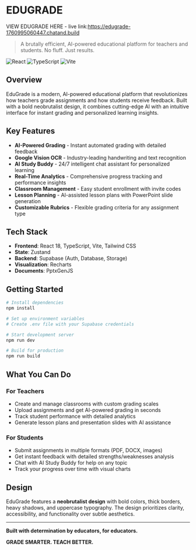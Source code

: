 # EDUGRADE
VIEW EDUGRADE HERE - live link:https://edugrade-1760995060447.chatand.build

> A brutally efficient, AI-powered educational platform for teachers and students. No fluff. Just results.

![React](https://img.shields.io/badge/React-18.3.1-61DAFB?logo=react)
![TypeScript](https://img.shields.io/badge/TypeScript-5.5.3-3178C6?logo=typescript)
![Vite](https://img.shields.io/badge/Vite-5.4.2-646CFF?logo=vite)

## Overview

EduGrade is a modern, AI-powered educational platform that revolutionizes how teachers grade assignments and how students receive feedback. Built with a bold neobrutalist design, it combines cutting-edge AI with an intuitive interface for instant grading and personalized learning insights.

## Key Features

- **AI-Powered Grading** - Instant automated grading with detailed feedback
- **Google Vision OCR** - Industry-leading handwriting and text recognition
- **AI Study Buddy** - 24/7 intelligent chat assistant for personalized learning
- **Real-Time Analytics** - Comprehensive progress tracking and performance insights
- **Classroom Management** - Easy student enrollment with invite codes
- **Lesson Planning** - AI-assisted lesson plans with PowerPoint slide generation
- **Customizable Rubrics** - Flexible grading criteria for any assignment type

## Tech Stack

- **Frontend**: React 18, TypeScript, Vite, Tailwind CSS
- **State**: Zustand
- **Backend**: Supabase (Auth, Database, Storage)
- **Visualization**: Recharts
- **Documents**: PptxGenJS

## Getting Started

```bash
# Install dependencies
npm install

# Set up environment variables
# Create .env file with your Supabase credentials

# Start development server
npm run dev

# Build for production
npm run build
```

## What You Can Do

### For Teachers
- Create and manage classrooms with custom grading scales
- Upload assignments and get AI-powered grading in seconds
- Track student performance with detailed analytics
- Generate lesson plans and presentation slides with AI assistance

### For Students
- Submit assignments in multiple formats (PDF, DOCX, images)
- Get instant feedback with detailed strengths/weaknesses analysis
- Chat with AI Study Buddy for help on any topic
- Track your progress over time with visual charts

## Design

EduGrade features a **neobrutalist design** with bold colors, thick borders, heavy shadows, and uppercase typography. The design prioritizes clarity, accessibility, and functionality over subtle aesthetics.

---

**Built with determination by educators, for educators.**

**GRADE SMARTER. TEACH BETTER.**
